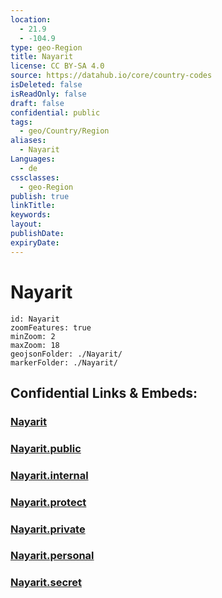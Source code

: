 ```yaml
---
location:
  - 21.9
  - -104.9
type: geo-Region
title: Nayarit
license: CC BY-SA 4.0
source: https://datahub.io/core/country-codes
isDeleted: false
isReadOnly: false
draft: false
confidential: public
tags:
  - geo/Country/Region
aliases:
  - Nayarit
Languages:
  - de
cssclasses:
  - geo-Region
publish: true
linkTitle:
keywords:
layout:
publishDate:
expiryDate:
---
```


# Nayarit

```leaflet
id: Nayarit
zoomFeatures: true 
minZoom: 2 
maxZoom: 18
geojsonFolder: ./Nayarit/
markerFolder: ./Nayarit/
```


## Confidential Links & Embeds: 

### [Nayarit](/_Standards/Earth/Continent/America~Central/Mexico/States~Mexico/Nayarit.md) 

### [Nayarit.public](/_public/Earth/Continent/America~Central/Mexico/States~Mexico/Nayarit.public.md) 

### [Nayarit.internal](/_internal/Earth/Continent/America~Central/Mexico/States~Mexico/Nayarit.internal.md) 

### [Nayarit.protect](/_protect/Earth/Continent/America~Central/Mexico/States~Mexico/Nayarit.protect.md) 

### [Nayarit.private](/_private/Earth/Continent/America~Central/Mexico/States~Mexico/Nayarit.private.md) 

### [Nayarit.personal](/_personal/Earth/Continent/America~Central/Mexico/States~Mexico/Nayarit.personal.md) 

### [Nayarit.secret](/_secret/Earth/Continent/America~Central/Mexico/States~Mexico/Nayarit.secret.md)


